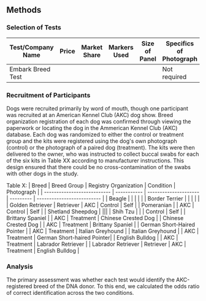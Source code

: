 ## Methods

### Selection of Tests

| Test/Company Name | Price | Market Share | Markers Used | Size of Panel | Specifics of Photograph |
| ----------------- | ----- | ------------ | ------------ | ------------- | ----------------------- |
| Embark Breed Test |       |              |              |               | Not required            |

### Recruitment of Participants

Dogs were recruited primarily by word of mouth, though one participant was recruited at an American Kennel Club (AKC) dog show.
Breed organization registration of each dog was confirmed through viewing the paperwork or locating the dog in the Ammerican Kennel Club (AKC) database.
Each dog was randomized to either the control or treatment group and the kits were registered using the dog's own photograph (control) or the photograph of a paired dog (treatment).
The kits were then delivered to the owner, who was instructed to collect buccal swabs for each of the six kits in Table XX according to manufacturer instructions.
This design ensured that there could be no cross-contamination of the swabs with other dogs in the study.

Table X: 
| Breed                       | Breed Group | Registry Organization | Condition | Photograph                 | 
| --------------------------- | ----------- | --------------------- | --------- | -------------------------- | 
| Beagle                      | | | | |
| Border Terrier              | | | | |
| Golden Retriever            | Retriever   | AKC                   | Control   | Self                       |
| Pomeranian                  |             | AKC                   | Control   | Self                       |
| Shetland Sheepdog           | |||
| Shih Tzu                    |             |                       | Control   | Self                       |
| Brittany Spaniel            |             | AKC                   | Treatment | Chinese Crested Dog        |
| Chinese Crested Dog         |             | AKC                   | Treatment | Brittany Spaniel           |
| German Short-Haired Pointer |             | AKC                   | Treatment | Italian Greyhound          | 
| Italian Greyhound           |             | AKC                   | Treatment | German Short-haired Pointer|
| English Bulldog             |             | AKC                   | Treatment | Labrador Retriever         |
| Labrador Retriever          | Retriever   | AKC                   | Treatment | English Bulldog            |

### Analysis

The primary assessment was whether each test would identify the AKC-registered breed of the DNA donor.
To this end, we calculated the odds ratio of correct identification across the two conditions.

